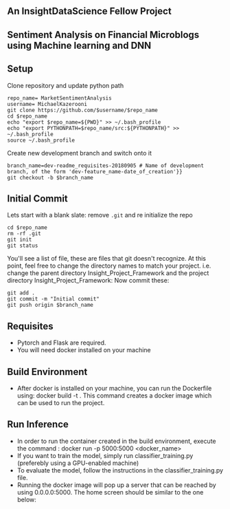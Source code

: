 ## An InsightDataScience Fellow Project

## Sentiment Analysis on Financial Microblogs using Machine learning and DNN

## Setup
Clone repository and update python path
```
repo_name= MarketSentimentAnalysis 
username= MichaelKazerooni
git clone https://github.com/$username/$repo_name
cd $repo_name
echo "export $repo_name=${PWD}" >> ~/.bash_profile
echo "export PYTHONPATH=$repo_name/src:${PYTHONPATH}" >> ~/.bash_profile
source ~/.bash_profile
```
Create new development branch and switch onto it
```
branch_name=dev-readme_requisites-20180905 # Name of development branch, of the form 'dev-feature_name-date_of_creation'}}
git checkout -b $branch_name
```

## Initial Commit
Lets start with a blank slate: remove `.git` and re initialize the repo
```
cd $repo_name
rm -rf .git   
git init   
git status
```  
You'll see a list of file, these are files that git doesn't recognize. At this point, feel free to change the directory names to match your project. i.e. change the parent directory Insight_Project_Framework and the project directory Insight_Project_Framework:
Now commit these:
```
git add .
git commit -m "Initial commit"
git push origin $branch_name
```

## Requisites

- Pytorch and Flask are required.
- You will need docker installed on your machine


## Build Environment
- After docker is installed on your machine, you can run the Dockerfile using:
  docker build -t <name>.
  This command creates a docker image which can be used to run the project.

  
  
## Run Inference
- In order to run the container created in the build environment, execute the command : docker run -p 5000:5000 <docker_name>
- If you want to train the model, simply run classifier_training.py (preferebly using a GPU-enabled machine)
- To evaluate the model, follow the instructions in the classifier_training.py file.
- Running the docker image will pop up a server that can be reached by using 0.0.0.0:5000.
The home screen should be similar to the one below: 

